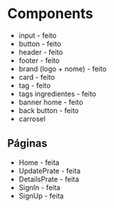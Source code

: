 # Components

- input - feito
- button - feito
- header - feito
- footer - feito
- brand (logo + nome) - feito
- card - feito
- tag - feito
- tags ingredientes - feito
- banner home - feito
- back button  - feito
- carrosel

## Páginas
- Home - feita
- UpdatePrate - feita
- DetailsPrate - feita
- SignIn - feita
- SignUp - feita
